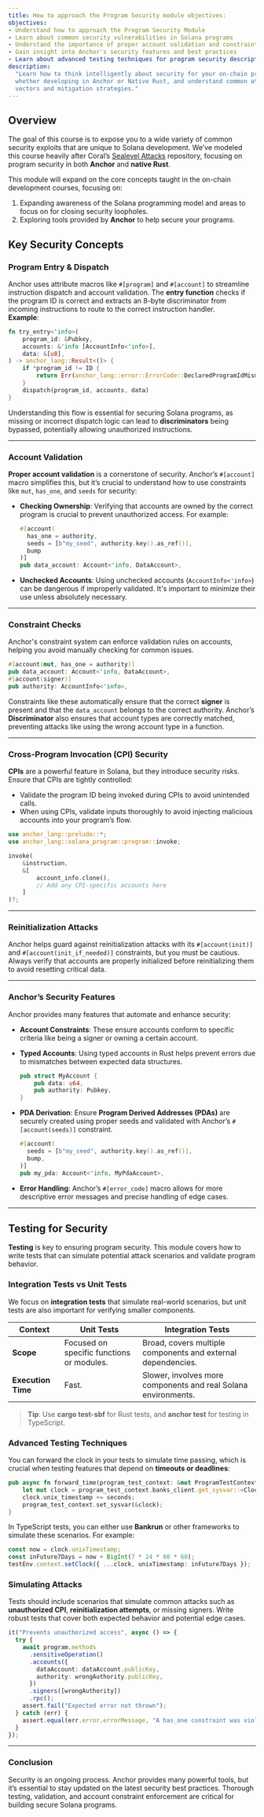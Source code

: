 ```yaml
---
title: How to approach the Program Security module objectives:
objectives:
- Understand how to approach the Program Security Module
- Learn about common security vulnerabilities in Solana programs
- Understand the importance of proper account validation and constraint checks
- Gain insight into Anchor's security features and best practices
- Learn about advanced testing techniques for program security description:
description:
  "Learn how to think intelligently about security for your on-chain programs,
  whether developing in Anchor or Native Rust, and understand common attack
  vectors and mitigation strategies."
---
```


## Overview

The goal of this course is to expose you to a wide variety of common security
exploits that are unique to Solana development. We’ve modeled this course
heavily after Coral’s
[Sealevel Attacks](https://github.com/coral-xyz/sealevel-attacks) repository,
focusing on program security in both **Anchor** and **native Rust**.

This module will expand on the core concepts taught in the on-chain development
courses, focusing on:

1. Expanding awareness of the Solana programming model and areas to focus on for
   closing security loopholes.
2. Exploring tools provided by **Anchor** to help secure your programs.

## Key Security Concepts

### Program Entry & Dispatch

Anchor uses attribute macros like `#[program]` and `#[account]` to streamline
instruction dispatch and account validation. The **entry function** checks if
the program ID is correct and extracts an 8-byte discriminator from incoming
instructions to route to the correct instruction handler.  
**Example**:

```rust
fn try_entry<'info>(
    program_id: &Pubkey,
    accounts: &'info [AccountInfo<'info>],
    data: &[u8],
) -> anchor_lang::Result<()> {
    if *program_id != ID {
        return Err(anchor_lang::error::ErrorCode::DeclaredProgramIdMismatch.into());
    }
    dispatch(program_id, accounts, data)
}
```

Understanding this flow is essential for securing Solana programs, as missing or
incorrect dispatch logic can lead to **discriminators** being bypassed,
potentially allowing unauthorized instructions.

---

### Account Validation

**Proper account validation** is a cornerstone of security. Anchor’s
`#[account]` macro simplifies this, but it’s crucial to understand how to use
constraints like `mut`, `has_one`, and `seeds` for security:

- **Checking Ownership**: Verifying that accounts are owned by the correct
  program is crucial to prevent unauthorized access. For example:

  ```rust
  #[account(
    has_one = authority,
    seeds = [b"my_seed", authority.key().as_ref()],
    bump
  )]
  pub data_account: Account<'info, DataAccount>,
  ```

- **Unchecked Accounts**: Using unchecked accounts (`AccountInfo<'info>`) can be
  dangerous if improperly validated. It's important to minimize their use unless
  absolutely necessary.

---

### Constraint Checks

Anchor's constraint system can enforce validation rules on accounts, helping you
avoid manually checking for common issues.

```rust
#[account(mut, has_one = authority)]
pub data_account: Account<'info, DataAccount>,
#[account(signer)]
pub authority: AccountInfo<'info>,
```

Constraints like these automatically ensure that the correct **signer** is
present and that the `data_account` belongs to the correct authority. Anchor’s
**Discriminator** also ensures that account types are correctly matched,
preventing attacks like using the wrong account type in a function.

---

### Cross-Program Invocation (CPI) Security

**CPIs** are a powerful feature in Solana, but they introduce security risks.
Ensure that CPIs are tightly controlled:

- Validate the program ID being invoked during CPIs to avoid unintended calls.
- When using CPIs, validate inputs thoroughly to avoid injecting malicious
  accounts into your program’s flow.

```rust
use anchor_lang::prelude::*;
use anchor_lang::solana_program::program::invoke;

invoke(
    &instruction,
    &[
        account_info.clone(),
        // Add any CPI-specific accounts here
    ]
)?;
```

---

### Reinitialization Attacks

Anchor helps guard against reinitialization attacks with its `#[account(init)]`
and `#[account(init_if_needed)]` constraints, but you must be cautious. Always
verify that accounts are properly initialized before reinitializing them to
avoid resetting critical data.

---

### Anchor’s Security Features

Anchor provides many features that automate and enhance security:

- **Account Constraints**: These ensure accounts conform to specific criteria
  like being a signer or owning a certain account.
- **Typed Accounts**: Using typed accounts in Rust helps prevent errors due to
  mismatches between expected data structures.

  ```rust
  pub struct MyAccount {
      pub data: u64,
      pub authority: Pubkey,
  }
  ```

- **PDA Derivation**: Ensure **Program Derived Addresses (PDAs)** are securely
  created using proper seeds and validated with Anchor’s `#[account(seeds)]`
  constraint.

  ```rust
  #[account(
    seeds = [b"my_seed", authority.key().as_ref()],
    bump,
  )]
  pub my_pda: Account<'info, MyPdaAccount>,
  ```

- **Error Handling**: Anchor’s `#[error_code]` macro allows for more descriptive
  error messages and precise handling of edge cases.

---

## Testing for Security

**Testing** is key to ensuring program security. This module covers how to write
tests that can simulate potential attack scenarios and validate program
behavior.

### Integration Tests vs Unit Tests

We focus on **integration tests** that simulate real-world scenarios, but unit
tests are also important for verifying smaller components.

| **Context**        | **Unit Tests**                            | **Integration Tests**                                          |
| ------------------ | ----------------------------------------- | -------------------------------------------------------------- |
| **Scope**          | Focused on specific functions or modules. | Broad, covers multiple components and external dependencies.   |
| **Execution Time** | Fast.                                     | Slower, involves more components and real Solana environments. |

> **Tip**: Use **cargo test-sbf** for Rust tests, and **anchor test** for
> testing in TypeScript.

### Advanced Testing Techniques

You can forward the clock in your tests to simulate time passing, which is
crucial when testing features that depend on **timeouts or deadlines**:

```rust
pub async fn forward_time(program_test_context: &mut ProgramTestContext, seconds: i64) {
    let mut clock = program_test_context.banks_client.get_sysvar::<Clock>().await.unwrap();
    clock.unix_timestamp += seconds;
    program_test_context.set_sysvar(&clock);
}
```

In TypeScript tests, you can either use **Bankrun** or other frameworks to
simulate these scenarios. For example:

```typescript
const now = clock.unixTimestamp;
const inFuture7Days = now + BigInt(7 * 24 * 60 * 60);
testEnv.context.setClock({ ...clock, unixTimestamp: inFuture7Days });
```

### Simulating Attacks

Tests should include scenarios that simulate common attacks such as
**unauthorized CPI**, **reinitialization attempts**, or missing signers. Write
robust tests that cover both expected behavior and potential edge cases.

```typescript
it("Prevents unauthorized access", async () => {
  try {
    await program.methods
      .sensitiveOperation()
      .accounts({
        dataAccount: dataAccount.publicKey,
        authority: wrongAuthority.publicKey,
      })
      .signers([wrongAuthority])
      .rpc();
    assert.fail("Expected error not thrown");
  } catch (err) {
    assert.equal(err.error.errorMessage, "A has_one constraint was violated");
  }
});
```

---

### Conclusion

Security is an ongoing process. Anchor provides many powerful tools, but it’s
essential to stay updated on the latest security best practices. Thorough
testing, validation, and account constraint enforcement are critical for
building secure Solana programs.
